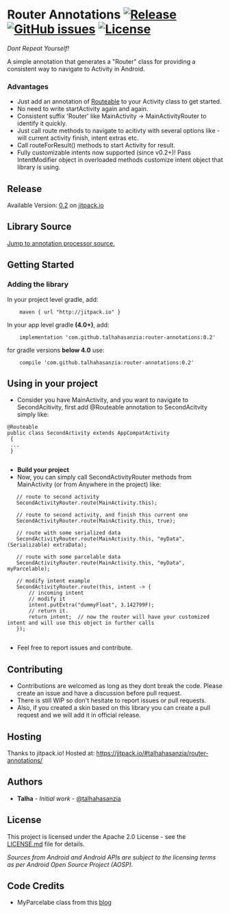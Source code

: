 
# Router Annotations  [![Release](https://jitpack.io/v/talhahasanzia/router-annotations.svg)](https://jitpack.io/#talhahasanzia/router-annotations/0.2)  [![GitHub issues](https://img.shields.io/github/issues/talhahasanzia/router-annotations.svg)](https://github.com/talhahasanzia/router-annotations/issues)   [![License](https://img.shields.io/badge/License-Apache%202.0-blue.svg)](https://opensource.org/licenses/Apache-2.0)
*Dont Repeat Yourself!*


A simple annotation that generates a "Router" class for providing a consistent way to navigate to Activity in Android.




### Advantages
- Just add an annotation of [Routeable](https://github.com/talhahasanzia/router-annotations/blob/master/annotation/src/main/java/com/talhahasanzia/annotation/Routeable.java) to your Activity class to get started.
- No need to write startActivity again and again.
- Consistent suffix 'Router' like MainActivity -> MainActivityRouter to identify it quickly.
- Just call route methods to navigate to acitivty with several options like - will current activity finish, intent extras etc.
- Call routeForResult() methods to start Activity for result.
- Fully customizable intents now supported (since v0.2+)! Pass IntentModifier object in overloaded methods customize intent object that library is using.



## Release
Available Version:  [0.2](https://github.com/talhahasanzia/router-annotations/releases/tag/0.2) on [jitpack.io](https://jitpack.io/#talhahasanzia/router-annotations/0.2)


## Library Source
[Jump to annotation processor source.](https://github.com/talhahasanzia/router-annotations/blob/master/processor/src/main/java/com/talhahasanzia/processor/RouteProcessor.java)

## Getting Started

### Adding the library

In your project level gradle, add:
```
    maven { url "http://jitpack.io" }
```

In your app level gradle **(4.0+)**, add:
```
    implementation 'com.github.talhahasanzia:router-annotations:0.2'
```
for gradle versions **below 4.0** use:
```
    compile 'com.github.talhahasanzia:router-annotations:0.2'
```
## Using in your project
- Consider you have MainActivity, and you want to navigate to SecondAcitivity, first add @Routeable annotation to SecondAcitvity simply like:
```
@Routeable
public class SecondActivity extends AppCompatActivity
 {
 ...
 }
  
 ```
- **Build your project**
- Now, you can simply call SecondActivityRouter methods from MainActivity (or from Anywhere in the project) like:

```
   // route to second activity
   SecondActivityRouter.route(MainActivity.this);
   
   // route to second activity, and finish this current one
   SecondActivityRouter.route(MainActivity.this, true);
   
   // route with some serialized data
   SecondActivityRouter.route(MainActivity.this, "myData", (Serializable) extraData);
   
   // route with some parcelable data
   SecondActivityRouter.route(MainActivity.this, "myData", myParcelable);

   // modify intent example
   SecondActivityRouter.route(this, intent -> {
       // incoming intent
       // modify it
       intent.putExtra("dummyFloat", 3.142799F);
       // return it.
       return intent;  // now the router will have your customized intent and will use this object in further calls
   });
  
```

- Feel free to report issues and contribute.
  


## Contributing

- Contributions are welcomed as long as they dont break the code. Please create an issue and have a discussion before pull request.
- There is still WIP so don't hesitate to report issues or pull requests.
- Also, if you created a skin based on this library you can create a pull request and we will add it in official release.


## Hosting

Thanks to jitpack.io! Hosted at: https://jitpack.io/#talhahasanzia/router-annotations/

## Authors

* **Talha** - *Initial work* - [@talhahasanzia](https://github.com/talhahasanzia)

## License

This project is licensed under the Apache 2.0 License - see the [LICENSE.md](https://github.com/talhahasanzia/router-annotations/blob/master/LICENSE) file for details.

*Sources from Android and Android APIs are subject to the licensing terms as per Android Open Source Project (AOSP).*


## Code Credits
- MyParcelabe class from this [blog](https://guides.codepath.com/android/using-parcelable)
